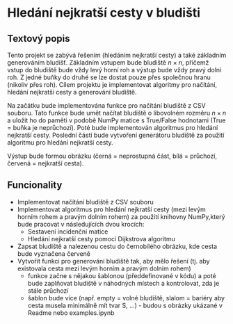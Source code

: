 # Hledání nejkratší cesty v bludišti

## Textový popis

Tento projekt se zabývá řešením (hledáním nejkratší cesty) a také
základním generováním bludišť. Základním vstupem bude bludiště
$n\times n$, přičemž vstup do bludiště bude vždy levý horní roh a výstup
bude vždy pravý dolní roh. Z jedné buňky do druhé se lze dostat pouze
přes společnou hranu (nikoliv přes roh). Cílem projektu je implementovat
algoritmy pro načítání, hledání nejkratší cesty a generování bludiště.

Na začátku bude implementována funkce pro načítání bludiště z CSV
souboru. Tato funkce bude umět načítat bludiště o libovolném rozměru
$n\times n$ a uložit ho do paměti v podobě NumPy matice s True/False
hodnotami (True = buňka je neprůchozí). Poté bude implementován
algoritmus pro hledání nejkratší cesty. Poslední částí bude vytvoření
generátoru bludiště za použití algoritmu pro hledání nejkratší cesty.

Výstup bude formou obrázku (černá = neprostupná část, bílá = průchozí,
červená = nejkratší cesta).

## Funcionality

-   Implementovat načítání bludiště z CSV souboru
-   Implementovat algoritmus pro hledání nejkratší cesty (mezi levým horním rohem a pravým dolním rohem) za použití knihovny NumPy,který bude pracovat v následujících dvou krocích:
    -   Sestavení incidenční matice
    -   Hledání nejkratší cesty pomocí Dijkstrova algoritmu
-   Zapsat bludiště a nalezenou cestu do černobílého obrázku, kde cesta bude vyznačena červeně
-   Vytvořit funkci pro generování bludiště tak, aby mělo řešení (tj. aby existovala cesta mezi levým horním a pravým dolním rohem)
    -   funkce začne s nějakou šablonou (předdefinované v kódu) a poté bude zaplňovat bludiště v náhodných místech a kontrolovat, zda je stále průchozí
    -   šablon bude více (např. empty = volné bludiště, slalom = bariéry
        aby cesta musela minimálně mít tvar S, \...) - budou s obrázky ukázané v Readme nebo examples.ipynb
